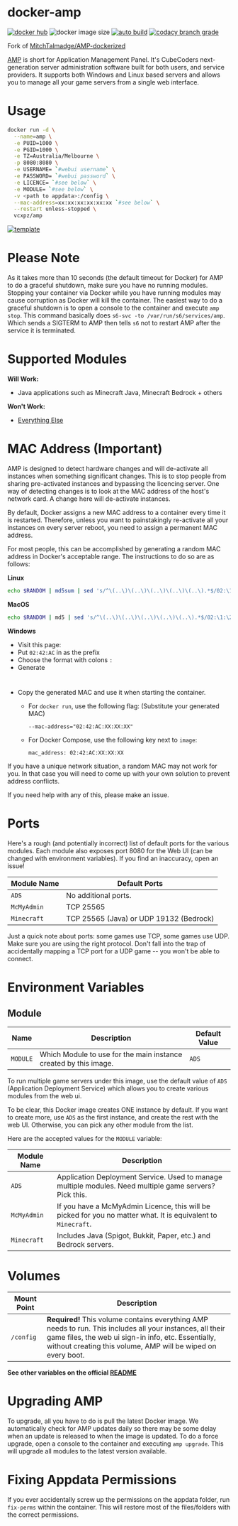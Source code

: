 # docker-amp

[![docker hub](https://img.shields.io/badge/docker_hub-link-blue?style=for-the-badge&logo=docker)](https://hub.docker.com/r/vcxpz/amp) ![docker image size](https://img.shields.io/docker/image-size/vcxpz/amp?style=for-the-badge&logo=docker) [![auto build](https://img.shields.io/badge/docker_builds-automated-blue?style=for-the-badge&logo=docker?color=d1aa67)](https://github.com/hydazz/docker-amp/actions?query=workflow%3A"Auto+Builder+CI") [![codacy branch grade](https://img.shields.io/codacy/grade/b5ce6e0b1d3742bca4b1a41ac4ab7068/main?style=for-the-badge&logo=codacy)](https://app.codacy.com/gh/hydazz/docker-amp)

Fork of [MitchTalmadge/AMP-dockerized](https://github.com/MitchTalmadge/AMP-dockerized/)

[AMP](https://cubecoders.com/AMP) is short for Application Management Panel. It's CubeCoders next-generation server administration software built for both users, and service providers. It supports both Windows and Linux based servers and allows you to manage all your game servers from a single web interface.

# Usage

```bash
docker run -d \
  --name=amp \
  -e PUID=1000 \
  -e PGID=1000 \
  -e TZ=Australia/Melbourne \
  -p 8080:8080 \
  -e USERNAME= `#webui username` \
  -e PASSWORD= `#webui password` \
  -e LICENCE= `#see below` \
  -e MODULE= `#see below` \
  -v <path to appdata>:/config \
  --mac-address=xx:xx:xx:xx:xx:xx `#see below` \
  --restart unless-stopped \
  vcxpz/amp
```

[![template](https://img.shields.io/badge/unraid_template-ff8c2f?style=for-the-badge&logo=docker?color=d1aa67)](https://github.com/hydazz/docker-templates/blob/main/hydaz/amp.xml)

# Please Note

As it takes more than 10 seconds (the default timeout for Docker) for AMP to do a graceful shutdown, make sure you have no running modules. Stopping your container via Docker while you have running modules may cause corruption as Docker will kill the container. The easiest way to do a graceful shutdown is to open a console to the container and execute `amp stop`. This command basically does `s6-svc -to /var/run/s6/services/amp`. Which sends a SIGTERM to AMP then tells `s6` not to restart AMP after the service it is terminated.

# Supported Modules

**Will Work:**

- Java applications such as Minecraft Java, Minecraft Bedrock + others

**Won't Work:**

- [Everything Else](https://github.com/CubeCoders/AMP/wiki/Supported-Applications-Compatibility)

# MAC Address (Important)

AMP is designed to detect hardware changes and will de-activate all instances when something significant changes. This is to stop people from sharing pre-activated instances and bypassing the licencing server. One way of detecting changes is to look at the MAC address of the host's network card. A change here will de-activate instances.

By default, Docker assigns a new MAC address to a container every time it is restarted. Therefore, unless you want to painstakingly re-activate all your instances on every server reboot, you need to assign a permanent MAC address.

For most people, this can be accomplished by generating a random MAC address in Docker's acceptable range. The instructions to do so are as follows:

**Linux**

```bash
echo $RANDOM | md5sum | sed 's/^\(..\)\(..\)\(..\)\(..\)\(..\).*$/02:\1:\2:\3:\4:\5/'
```

**MacOS**

```bash
echo $RANDOM | md5 | sed 's/^\(..\)\(..\)\(..\)\(..\)\(..\).*$/02:\1:\2:\3:\4:\5/'
```

**Windows**

- Visit this page:
- Put `02:42:AC` in as the prefix
- Choose the format with colons `:`
- Generate

# #

- Copy the generated MAC and use it when starting the container.

  - For `docker run`, use the following flag: (Substitute your generated MAC)

    `--mac-address="02:42:AC:XX:XX:XX"`

  - For Docker Compose, use the following key next to `image`:

    `mac_address: 02:42:AC:XX:XX:XX`

If you have a unique network situation, a random MAC may not work for you. In that case you will need to come up with your own solution to prevent address conflicts.

If you need help with any of this, please make an issue.

# Ports

Here's a rough (and potentially incorrect) list of default ports for the various modules. Each module also exposes port 8080 for the Web UI (can be changed with environment variables). If you find an inaccuracy, open an issue!

Module Name | Default Ports
----------- | ---------------------------------------
`ADS`       | No additional ports.
`McMyAdmin` | TCP 25565
`Minecraft` | TCP 25565 (Java) or UDP 19132 (Bedrock)

Just a quick note about ports: some games use TCP, some games use UDP. Make sure you are using the right protocol. Don't fall into the trap of accidentally mapping a TCP port for a UDP game -- you won't be able to connect.

# Environment Variables

## Module

Name     | Description                                                      | Default Value
-------- | ---------------------------------------------------------------- | -------------
`MODULE` | Which Module to use for the main instance created by this image. | `ADS`

To run multiple game servers under this image, use the default value of `ADS` (Application Deployment Service) which allows you to create various modules from the web ui.

To be clear, this Docker image creates ONE instance by default. If you want to create more, use `ADS` as the first instance, and create the rest with the web UI. Otherwise, you can pick any other module from the list.

Here are the accepted values for the `MODULE` variable:

Module Name | Description
----------- | -------------------------------------------------------------------------------------------------------------
`ADS`       | Application Deployment Service. Used to manage multiple modules. Need multiple game servers? Pick this.
`McMyAdmin` | If you have a McMyAdmin Licence, this will be picked for you no matter what. It is equivalent to `Minecraft`.
`Minecraft` | Includes Java (Spigot, Bukkit, Paper, etc.) and Bedrock servers.

# Volumes

Mount Point | Description
----------- | ---------------------------------------------------------------------------------------------------------------------------------------------------------------------------------------------------------------------------------
`/config`   | **Required!** This volume contains everything AMP needs to run. This includes all your instances, all their game files, the web ui sign-in info, etc. Essentially, without creating this volume, AMP will be wiped on every boot.

**See other variables on the official [README](https://github.com/MitchTalmadge/AMP-dockerized/)**

# Upgrading AMP

To upgrade, all you have to do is pull the latest Docker image. We automatically check for AMP updates daily so there may be some delay when an update is released to when the image is updated. To do a force upgrade, open a console to the container and executing `amp upgrade`. This will upgrade all modules to the latest version available.

# Fixing Appdata Permissions

If you ever accidentally screw up the permissions on the appdata folder, run `fix-perms` within the container. This will restore most of the files/folders with the correct permissions.
